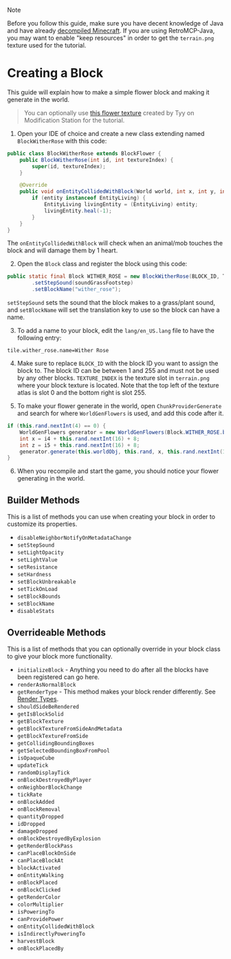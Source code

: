 > [!NOTE]
> Before you follow this guide, make sure you have decent knowledge of Java and have already [decompiled Minecraft](setting_up.md). If you are using RetroMCP-Java, you may want to enable "keep resources" in order to get the `terrain.png` texture used for the tutorial.

# Creating a Block
This guide will explain how to make a simple flower block and making it generate in the world.

> You can optionally use [this flower texture](/assets/wither_rose.png) created by Tyy on Modification Station for the tutorial.

1. Open your IDE of choice and create a new class extending named `BlockWitherRose` with this code:
```java
public class BlockWitherRose extends BlockFlower {
    public BlockWitherRose(int id, int textureIndex) {
        super(id, textureIndex);
    }

    @Override
    public void onEntityCollidedWithBlock(World world, int x, int y, int z, Entity entity) {
        if (entity instanceof EntityLiving) {
            EntityLiving livingEntity = (EntityLiving) entity;
            livingEntity.heal(-1);
        }
    }
}
```
The `onEntityCollidedWithBlock` will check when an animal/mob touches the block and will damage them by 1 heart.

2. Open the `Block` class and register the block using this code:
```java
public static final Block WITHER_ROSE = new BlockWitherRose(BLOCK_ID, TEXTURE_INDEX)
        .setStepSound(soundGrassFootstep)
        .setBlockName("wither_rose");
```
`setStepSound` sets the sound that the block makes to a grass/plant sound, and `setBlockName` will set the translation key to use so the block can have a name.

3. To add a name to your block, edit the `lang/en_US.lang` file to have the following entry: 
```properties
tile.wither_rose.name=Wither Rose
```

4. Make sure to replace `BLOCK_ID` with the block ID you want to assign the block to. The block ID can be between 1 and 255 and must not be used by any other blocks. `TEXTURE_INDEX` is the texture slot in `terrain.png` where your block texture is located. Note that the top left of the texture atlas is slot 0 and the bottom right is slot 255.

5. To make your flower generate in the world, open `ChunkProviderGenerate` and search for where `WorldGenFlowers` is used, and add this code after it.
```java
if (this.rand.nextInt(4) == 0) {
    WorldGenFlowers generator = new WorldGenFlowers(Block.WITHER_ROSE.blockID);
    int x = i4 + this.rand.nextInt(16) + 8;
    int z = i5 + this.rand.nextInt(16) + 8;
    generator.generate(this.worldObj, this.rand, x, this.rand.nextInt(128), z);
}
``` 

6. When you recompile and start the game, you should notice your flower generating in the world.

## Builder Methods
This is a list of methods you can use when creating your block in order to customize its properties.
- `disableNeighborNotifyOnMetadataChange`
- `setStepSound`
- `setLightOpacity`
- `setLightValue`
- `setResistance`
- `setHardness`
- `setBlockUnbreakable`
- `setTickOnLoad`
- `setBlockBounds`
- `setBlockName`
- `disableStats`

## Overrideable Methods
This is a list of methods that you can optionally override in your block class to give your block more functionality.
- `initializeBlock` - Anything you need to do after all the blocks have been registered can go here.
- `renderAsNormalBlock`
- `getRenderType` - This method makes your block render differently. See [Render Types](/minecraft/render_types.md).
- `shouldSideBeRendered`
- `getIsBlockSolid`
- `getBlockTexture`
- `getBlockTextureFromSideAndMetadata`
- `getBlockTextureFromSide`
- `getCollidingBoundingBoxes`
- `getSelectedBoundingBoxFromPool`
- `isOpaqueCube`
- `updateTick`
- `randomDisplayTick`
- `onBlockDestroyedByPlayer`
- `onNeighborBlockChange`
- `tickRate`
- `onBlockAdded`
- `onBlockRemoval`
- `quantityDropped`
- `idDropped`
- `damageDropped`
- `onBlockDestroyedByExplosion`
- `getRenderBlockPass`
- `canPlaceBlockOnSide`
- `canPlaceBlockAt`
- `blockActivated`
- `onEntityWalking`
- `onBlockPlaced`
- `onBlockClicked`
- `getRenderColor`
- `colorMultiplier`
- `isPoweringTo`
- `canProvidePower`
- `onEntityCollidedWithBlock`
- `isIndirectlyPoweringTo`
- `harvestBlock`
- `onBlockPlacedBy`
